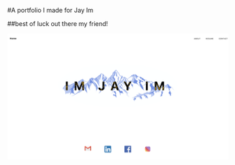 #A portfolio I made for Jay Im

##best of luck out there my friend!

<img src="src/images/preview.png">